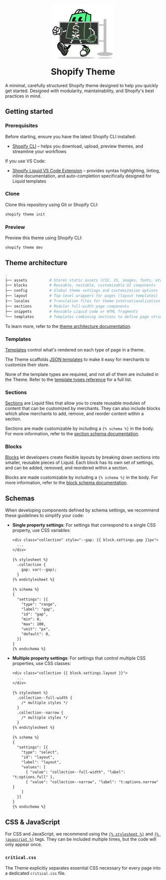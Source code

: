 <h1 align="center" style="position: relative;">
  <br>
    <img src="./assets/shoppy-x-ray.svg" alt="logo" width="200">
  <br>
  Shopify Theme
</h1>

A minimal, carefully structured Shopify theme designed to help you quickly get started. Designed with modularity, maintainability, and Shopify's best practices in mind.

## Getting started

### Prerequisites

Before starting, ensure you have the latest Shopify CLI installed:

- [Shopify CLI](https://shopify.dev/docs/api/shopify-cli) – helps you download, upload, preview themes, and streamline your workflows

If you use VS Code:

- [Shopify Liquid VS Code Extension](https://shopify.dev/docs/storefronts/themes/tools/shopify-liquid-vscode) – provides syntax highlighting, linting, inline documentation, and auto-completion specifically designed for Liquid templates

### Clone

Clone this repository using Git or Shopify CLI:

```bash
shopify theme init
```

### Preview

Preview this theme using Shopify CLI:

```bash
shopify theme dev
```

## Theme architecture

```bash
.
├── assets          # Stores static assets (CSS, JS, images, fonts, etc.)
├── blocks          # Reusable, nestable, customizable UI components
├── config          # Global theme settings and customization options
├── layout          # Top-level wrappers for pages (layout templates)
├── locales         # Translation files for theme internationalization
├── sections        # Modular full-width page components
├── snippets        # Reusable Liquid code or HTML fragments
└── templates       # Templates combining sections to define page structures
```

To learn more, refer to the [theme architecture documentation](https://shopify.dev/docs/storefronts/themes/architecture).

### Templates

[Templates](https://shopify.dev/docs/storefronts/themes/architecture/templates#template-types) control what's rendered on each type of page in a theme.

The   Theme scaffolds [JSON templates](https://shopify.dev/docs/storefronts/themes/architecture/templates/json-templates) to make it easy for merchants to customize their store.

None of the template types are required, and not all of them are included in the   Theme. Refer to the [template types reference](https://shopify.dev/docs/storefronts/themes/architecture/templates#template-types) for a full list.

### Sections

[Sections](https://shopify.dev/docs/storefronts/themes/architecture/sections) are Liquid files that allow you to create reusable modules of content that can be customized by merchants. They can also include blocks which allow merchants to add, remove, and reorder content within a section.

Sections are made customizable by including a `{% schema %}` in the body. For more information, refer to the [section schema documentation](https://shopify.dev/docs/storefronts/themes/architecture/sections/section-schema).

### Blocks

[Blocks](https://shopify.dev/docs/storefronts/themes/architecture/blocks) let developers create flexible layouts by breaking down sections into smaller, reusable pieces of Liquid. Each block has its own set of settings, and can be added, removed, and reordered within a section.

Blocks are made customizable by including a `{% schema %}` in the body. For more information, refer to the [block schema documentation](https://shopify.dev/docs/storefronts/themes/architecture/blocks/theme-blocks/schema).

## Schemas

When developing components defined by schema settings, we recommend these guidelines to simplify your code:

- **Single property settings**: For settings that correspond to a single CSS property, use CSS variables:

  ```liquid
  <div class="collection" style="--gap: {{ block.settings.gap }}px">
    ...
  </div>

  {% stylesheet %}
    .collection {
      gap: var(--gap);
    }
  {% endstylesheet %}

  {% schema %}
  {
    "settings": [{
      "type": "range",
      "label": "gap",
      "id": "gap",
      "min": 0,
      "max": 100,
      "unit": "px",
      "default": 0,
    }]
  }
  {% endschema %}
  ```

- **Multiple property settings**: For settings that control multiple CSS properties, use CSS classes:

  ```liquid
  <div class="collection {{ block.settings.layout }}">
    ...
  </div>

  {% stylesheet %}
    .collection--full-width {
      /* multiple styles */
    }
    .collection--narrow {
      /* multiple styles */
    }
  {% endstylesheet %}

  {% schema %}
  {
    "settings": [{
      "type": "select",
      "id": "layout",
      "label": "layout",
      "values": [
        { "value": "collection--full-width", "label": "t:options.full" },
        { "value": "collection--narrow", "label": "t:options.narrow" }
      ]
    }]
  }
  {% endschema %}
  ```

## CSS & JavaScript

For CSS and JavaScript, we recommend using the [`{% stylesheet %}`](https://shopify.dev/docs/api/liquid/tags#stylesheet) and [`{% javascript %}`](https://shopify.dev/docs/api/liquid/tags/javascript) tags. They can be included multiple times, but the code will only appear once.

### `critical.css`

The   Theme explicitly separates essential CSS necessary for every page into a dedicated `critical.css` file.

